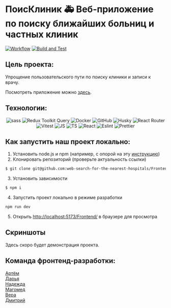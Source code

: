 # ПоисКлиник 🚑 Веб-приложение по поиску ближайших больниц и частных клиник 

[![Workflow](https://github.com/web-search-for-the-nearest-hospitals/Frontend/actions/workflows/deploy_dev.yml/badge.svg?branch=develop)](https://github.com/web-search-for-the-nearest-hospitals/Frontend/actions/workflows/deploy_dev.yml)
[![Build and Test](https://github.com/web-search-for-the-nearest-hospitals/Frontend/actions/workflows/tests.yaml/badge.svg?branch=develop)](https://github.com/web-search-for-the-nearest-hospitals/Frontend/actions/workflows/tests.yaml)

## Цель проекта: 
Упрощение пользовательского пути по поиску клиники и записи к врачу.

Посмотреть приложение можно [здесь](http://poisklinik.acceleratorpracticum.ru/).

## Технологии:

<p align="center">
  <img src="https://img.shields.io/badge/SASS-100000?style=for-the-badge&logo=SASS&logoColor=white" title="sass"/>
  <img src="https://img.shields.io/badge/Redux_Toolkit_Query-100000?style=for-the-badge&logo=redux" alt="Redux Toolkit Query" title="Redux Toolkit Query">
  <img src="https://img.shields.io/badge/Docker-100000?style=for-the-badge&logo=docker&logoColor=white" alt="Docker" title="Docker">
  <img src="https://img.shields.io/badge/GitHub-100000?style=for-the-badge&logo=github&logoColor=white" alt="GitHub" title="GitHub">
  <img src="https://img.shields.io/badge/Husky-100000?style=for-the-badge" alt="Husky" title="Husky">
  <img src="https://img.shields.io/badge/React_Router-100000?style=for-the-badge&logo=reactrouter" alt="React Router" title="React Router">
  <img src="https://img.shields.io/badge/Vitest-100000?style=for-the-badge" alt="Vitest" title="Vitest">
  <img src="https://img.shields.io/badge/JS-100000?style=for-the-badge" alt="JS" title="JS">
  <img src="https://img.shields.io/badge/TS-100000?style=for-the-badge" alt="TS" title="TS">
  <img src="https://img.shields.io/badge/React-100000?style=for-the-badge" alt="React" title="React">
  <img src="https://img.shields.io/badge/Eslint-100000?style=for-the-badge" alt="Eslint" title="Eslint">
  <img src="https://img.shields.io/badge/Prettier-100000?style=for-the-badge" alt="Prettier" title="Prettier">
</p>

## Как запустить наш проект локально:

1. Установить node.js и npm (например, с опорой на эту [инструкцию](https://docs.npmjs.com/downloading-and-installing-node-js-and-npm#using-a-node-installer-to-install-nodejs-and-npm))
2. Клонировать репозиторий (проверьте актуальность ссылки)
```sh
$ git clone git@github.com:web-search-for-the-nearest-hospitals/Frontend.git
```
3. Установить зависимости
```sh
$ npm i
```
4. Запустить проект локально в режиме разработки
```sh
npm run dev
```
5. Открыть [http://localhost:5173/Frontend/](http://localhost:5173/Frontend/) в браузере для просмотра

## Скриншоты

Здесь скоро будет демонстрация проекта.

## Команда фронтенд-разработки:

[Артём](https://github.com/Art-Frich) <br>
[Дарья](https://github.com/DariaBold) <br>
[Надежда](https://github.com/lomeshyza) <br>
[Магомед](https://github.com/Magmus05) <br>
[Вера](https://github.com/verabald) <br>
[Дмитрий](https://github.com/rdevil23) 
